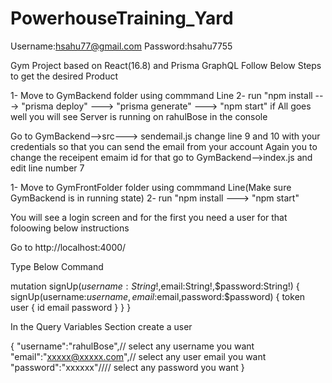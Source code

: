 # PowerhouseTraining_Yard

Username:hsahu77@gmail.com
Password:hsahu7755

Gym Project based on React(16.8) and Prisma GraphQL
Follow Below Steps to get the desired Product

1- Move to GymBackend folder using commmand Line
2- run "npm install ---> "prisma deploy" ---> "prisma generate" ---> "npm start" 
if All goes well you will see  Server is running on rahulBose in the console

Go to GymBackend-->src---> sendemail.js 
change line 9 and 10 with your credentials so that you can send the email from your account
Again you to change the receipent emaim id for that go to  GymBackend-->index.js and edit line number 7


1- Move to GymFrontFolder folder using commmand Line(Make sure GymBackend is in running state)
2- run "npm install  ---> "npm start" 

You will see a login screen and for the first you need a user for that foloowing below instructions  

Go to http://localhost:4000/

Type Below Command


 mutation signUp($username:String!,$email:String!,$password:String!) {
    signUp(username:$username,email:$email,password:$password) {
      token 
      user {
        id
        email
        password
      }
    }
  }


In the Query Variables Section create a user

{
  "username":"rahulBose",// select any username you want
  "email":"xxxxx@xxxxx.com",// select any user email you want
  "password":"xxxxxx"//// select any password you want
}
